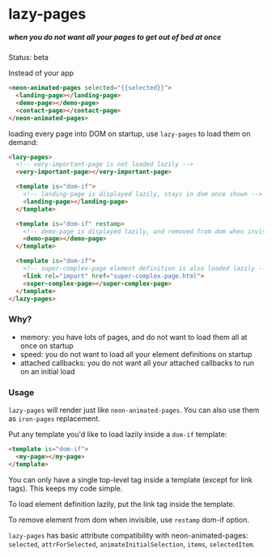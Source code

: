 # lazy-pages
##### when you do not want all your pages to get out of bed at once

Status: beta

Instead of your app
```html
<neon-animated-pages selected="{{selected}}">
  <landing-page></landing-page>
  <demo-page></demo-page>
  <contact-page></contact-page>
</neon-animated-pages>
```
loading every page into DOM on startup, use `lazy-pages` to load them on demand:
```html
<lazy-pages>
  <!-- very-important-page is not loaded lazily -->
  <very-important-page></very-important-page>

  <template is="dom-if">
    <!-- landing-page is displayed lazily, stays in dom once shown -->
    <landing-page></landing-page>
  </template>

  <template is="dom-if" restamp>
    <!-- demo-page is displayed lazily, and removed from dom when invisible -->
    <demo-page></demo-page>
  </template>

  <template is="dom-if">
    <!-- super-complex-page element definition is also loaded lazily -->
    <link rel="import" href="super-complex-page.html">
    <super-complex-page></super-complex-page>
  </template>
</lazy-pages>

```

### Why?
- memory: you have lots of pages, and do not want to load them all at once on startup
- speed: you do not want to load all your element definitions on startup
- attached callbacks: you do not want all your attached callbacks to run on an initial load

### Usage

`lazy-pages` will render just like `neon-animated-pages`. You can also use them as `iron-pages` replacement.

Put any template you'd like to load lazily inside a `dom-if` template:

```html
<template is="dom-if">
  <my-page></my-page>
</template>
```

You can only have a single top-level tag inside a template (except for link tags). This keeps my code simple.

To load element definition lazily, put the link tag inside the template.

To remove element from dom when invisible, use `restamp` dom-if option.

`lazy-pages` has basic attribute compatibility with neon-animated-pages: `selected`, `attrForSelected`, `animateInitialSelection`, `items`, `selectedItem`.


